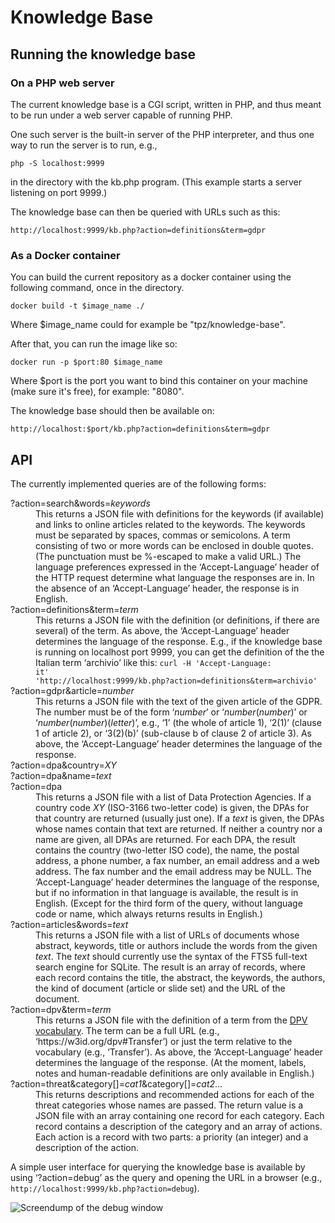 # Knowledge Base

## Running the knowledge base

### On a PHP web server

The current knowledge base is a CGI script, written in PHP, and thus
meant to be run under a web server capable of running PHP.

One such server is the built-in server of the PHP interpreter, and
thus one way to run the server is to run, e.g.,

    php -S localhost:9999

in the directory with the kb.php program. (This example starts a
server listening on port 9999.)

The knowledge base can then be queried with URLs such as this:

    http://localhost:9999/kb.php?action=definitions&term=gdpr

### As a Docker container

You can build the current repository as a docker container using the following command, once in the directory.

    docker build -t $image_name ./ 
Where $image_name could for example be "tpz/knowledge-base".

After that, you can run the image like so:

    docker run -p $port:80 $image_name

Where $port is the port you want to bind this container on your machine (make sure it's free), for example: "8080".

The knowledge base should then be available on:

    http://localhost:$port/kb.php?action=definitions&term=gdpr

## API

The currently implemented queries are of the following forms:

<dl>
<dt>?action=search&amp;words=<var>keywords</var></dt>

<dd>This returns a JSON file with definitions for the keywords (if
available) and links to online articles related to the keywords. The
keywords must be separated by spaces, commas or semicolons. A term
consisting of two or more words can be enclosed in double quotes. (The
punctuation must be %-escaped to make a valid URL.) The language
preferences expressed in the ‘Accept-Language’ header of the HTTP
request determine what language the responses are in. In the absence
of an ‘Accept-Language’ header, the response is in English.</dd>

<dt>?action=definitions&amp;term=<var>term</var></dt>

<dd>This returns a JSON file with the definition (or definitions, if
there are several) of the term. As above, the ‘Accept-Language’ header
determines the language of the response. E.g., if the knowledge base
is running on localhost port 9999, you can get the definition of the
the Italian term ‘archivio’ like this: <code>curl -H 'Accept-Language:
it'
'http://localhost:9999/kb.php?action=definitions&term=archivio'</code></dd>

<dt>?action=gdpr&amp;article=<var>number</var></dt>

<dd>This returns a JSON file with the text of the given article of the
GDPR. The number must be of the form ‘<var>number</var>’ or
‘<var>number</var>(<var>number</var>)’ or
‘<var>number</var>(<var>number</var>)(<var>letter</var>)’, e.g., ‘1’
(the whole of article 1), ‘2(1)’ (clause 1 of article 2), or ‘3(2)(b)’
(sub-clause b of clause 2 of article 3). As above, the
‘Accept-Language’ header determines the language of the response.</dd>

<dt>?action=dpa&amp;country=<var>XY</var></dt>
<dt>?action=dpa&amp;name=<var>text</var></dt>
<dt>?action=dpa</dt>

<dd>This returns a JSON file with a list of Data Protection
Agencies. If a country code
<var>XY</var> (ISO-3166 two-letter code) is given, the DPAs for that country
are returned (usually just one). If a <var>text</var> is given, the DPAs
whose names contain that text are returned. If neither a country nor a
name are given, all DPAs are returned. For each DPA, the result
contains the country (two-letter ISO code), the name, the postal
address, a phone number, a fax number, an email address and a web
address. The fax number and the email address may be NULL. The
‘Accept-Language’ header determines the language of the response, but
if no information in that language is available, the result is in
English. (Except for the third form of the query, without language
code or name, which always returns results in English.)

<dt>?action=articles&amp;words=<var>text</var>

<dd>This returns a JSON file with a list of URLs of documents whose
abstract, keywords,
title or authors include the words from the given <var>text</var>. The
<var>text</var> should currently use the syntax of the FTS5 full-text
search engine for SQLite.  The result is an array of records, where
each record contains the title, the abstract, the keywords, the
authors, the kind of document (article or slide set) and the URL of
the document.

<dt>?action=dpv&amp;term=<var>term</var></dt>

<dd>This returns a JSON file with the definition of a term from the
<a href="https://w3c.github.io/dpv/dpv/">DPV vocabulary</a>. The term can be a
full URL (e.g., ‘https://w3id.org/dpv#Transfer’) or just the term
relative to the vocabulary (e.g., ‘Transfer’). As above, the
‘Accept-Language’ header determines the language of the response. (At
the moment, labels, notes and human-readable definitions are only
available in English.)</dd>

<dt>?action=threat&amp;category[]=<var>cat1</var>&amp;category[]=<var>cat2</var>…</dt>

<dd>This returns descriptions and recommended actions for each of the
threat categories whose names are passed. The return value is a JSON
file with an array containing one record for each category. Each
record contains a description of the category and an array of actions.
Each action is a record with two parts: a priority (an integer) and a
description of the action.</dd>

</dl>

A simple user interface for querying the knowledge base is
available by using ‘?action=debug’ as the query and opening the URL in
a browser (e.g.,
<code>http://localhost:9999/kb.php?action=debug</code>).

![Screendump of the debug window](https://user-images.githubusercontent.com/7431647/167598882-e3f241a3-025a-4ee9-abac-fd2e43719186.png)
